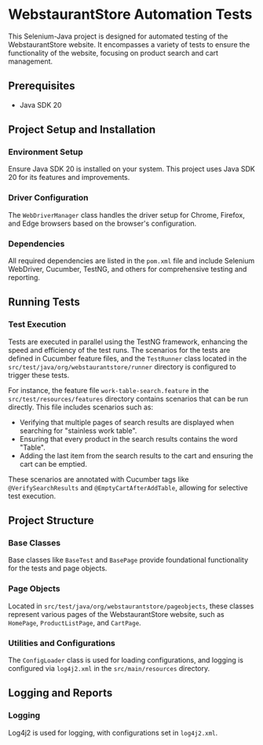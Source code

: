 # WebstaurantStore Automation Tests

This Selenium-Java project is designed for automated testing of the WebstaurantStore website. It encompasses a variety of tests to ensure the functionality of the website, focusing on product search and cart management.

## Prerequisites

- Java SDK 20

## Project Setup and Installation

### Environment Setup
Ensure Java SDK 20 is installed on your system. This project uses Java SDK 20 for its features and improvements.

### Driver Configuration
The `WebDriverManager` class handles the driver setup for Chrome, Firefox, and Edge browsers based on the browser's configuration.

### Dependencies
All required dependencies are listed in the `pom.xml` file and include Selenium WebDriver, Cucumber, TestNG, and others for comprehensive testing and reporting.

## Running Tests

### Test Execution
Tests are executed in parallel using the TestNG framework, enhancing the speed and efficiency of the test runs. The scenarios for the tests are defined in Cucumber feature files, and the `TestRunner` class located in the `src/test/java/org/webstaurantstore/runner` directory is configured to trigger these tests.

For instance, the feature file `work-table-search.feature` in the `src/test/resources/features` directory contains scenarios that can be run directly. This file includes scenarios such as:

- Verifying that multiple pages of search results are displayed when searching for "stainless work table".
- Ensuring that every product in the search results contains the word "Table".
- Adding the last item from the search results to the cart and ensuring the cart can be emptied.

These scenarios are annotated with Cucumber tags like `@VerifySearchResults` and `@EmptyCartAfterAddTable`, allowing for selective test execution.

## Project Structure

### Base Classes
Base classes like `BaseTest` and `BasePage` provide foundational functionality for the tests and page objects.

### Page Objects
Located in `src/test/java/org/webstaurantstore/pageobjects`, these classes represent various pages of the WebstaurantStore website, such as `HomePage`, `ProductListPage`, and `CartPage`.

### Utilities and Configurations
The `ConfigLoader` class is used for loading configurations, and logging is configured via `log4j2.xml` in the `src/main/resources` directory.

## Logging and Reports

### Logging
Log4j2 is used for logging, with configurations set in `log4j2.xml`.
